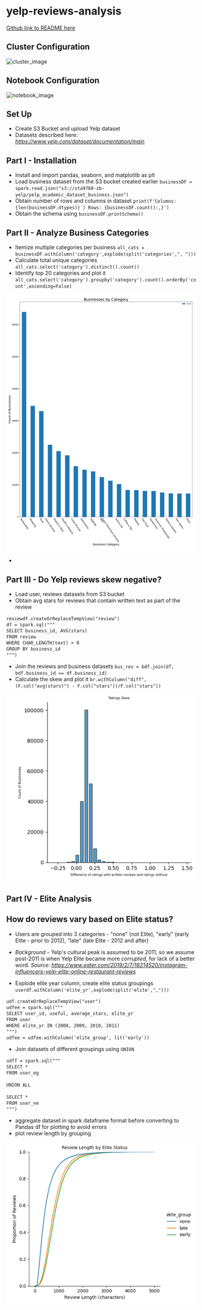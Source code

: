 # yelp-reviews-analysis

[Github link to README here](https://github.com/zafirah-b/yelp-reviews/blob/main/README.md)

## Cluster Configuration
![cluster_image](assets/cluster_configuration.png)

## Notebook Configuration
![notebook_image](assets/notebook_configuration.png)

## Set Up
* Create S3 Bucket and upload Yelp dataset
* Datasets described here: *https://www.yelp.com/dataset/documentation/main*

## Part I - Installation
* Install and import pandas, seaborn, and matplotlib as plt
* Load business dataset from the S3 bucket created earlier
`businessDF = spark.read.json("s3://sta9760-zb-yelp/yelp_academic_dataset_business.json")`
* Obtain number of rows and columns in dataset
`print(f'Columns: {len(businessDF.dtypes)} | Rows: {businessDF.count():,}')`
* Obtain the schema using `businessDF.printSchema()`

## Part II - Analyze Business Categories
* Itemize multiple categories per business `all_cats = businessDF.withColumn('category',explode(split('categories',", ")))`
* Calculate total unique categories `all_cats.select('category').distinct().count()`
* Identify top 20 categories and plot it `all_cats.select('category').groupby('category').count().orderBy('count',ascending=False)`

![PartII_Plot][1]

[1]:https://github.com/zafirah-b/yelp-reviews/blob/main/part2_plot.png

*
## Part III - Do Yelp reviews skew negative?
* Load user, reviews datasets from S3 bucket
* Obtain avg stars for reviews that contain written text as part of the review
```
reviewdf.createOrReplaceTempView("review")
df = spark.sql("""
SELECT business_id, AVG(stars)
FROM review
WHERE CHAR_LENGTH(text) > 0
GROUP BY business_id
""")
```
* Join the reviews and business datasets `bus_rev = bdf.join(df, bdf.business_id == df.business_id)`
* Calculate the skew and plot it `br.withColumn("diff", (F.col("avg(stars)") - F.col("stars"))/F.col("stars"))`

![PartIII_Plot](https://github.com/zafirah-b/yelp-reviews/blob/main/part3_plot.PNG)

## Part IV - Elite Analysis
## How do reviews vary based on Elite status?
* Users are grouped into 3 categories - "none" (not Elite), "early" (early Elite - prior to 2012), "late" (late Elite - 2012 and after)
* *Background* - Yelp's cultural peak is assumed to be 2011, so we assume post-2011 is when Yelp Elite became more *corrupted*, for lack of a better word. *Source: 
https://www.eater.com/2019/2/7/18214520/instagram-influencers-yelp-elite-online-restaurant-reviews*

* Explode elite year column, create elite status groupings `userdf.withColumn('elite_yr',explode(split('elite',",")))`
```
udf.createOrReplaceTempView("user")
udfee = spark.sql("""
SELECT user_id, useful, average_stars, elite_yr
FROM user
WHERE elite_yr IN (2008, 2009, 2010, 2011)
""")
udfee = udfee.withColumn('elite_group', lit('early'))
```
* Join datasets of different groupings using `UNION`
```
udff = spark.sql("""
SELECT *
FROM user_eg

UNION ALL

SELECT *
FROM user_ne
""")
```
* aggregate dataset in spark dataframe format before converting to Pandas df for plotting to avoid errors
* plot review length by grouping

![PartIV_Plot](https://github.com/zafirah-b/yelp-reviews/blob/main/part4_plot.PNG)
